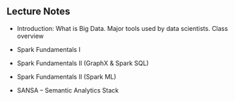 ## Lecture Notes

- Introduction: What is Big Data. Major tools used by data scientists. Class overview

- Spark Fundamentals I

- Spark Fundamentals II (GraphX & Spark SQL)

- Spark Fundamentals II (Spark ML)

- SANSA – Semantic Analytics Stack
